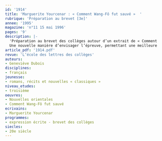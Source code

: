 ```yaml
---
id: '1914'
title: 'Marguerite Yourcenar : « Comment Wang-Fô fut sauvé »  '
rubrique: 'Préparation au brevet [3e]'
annee: '1995'
magazine: 'n°11 15 mai 1996'
pages: '9'
description: |-
  'Préparation au brevet des collèges autour d’un extrait de « Comment Wang-Fô fut sauvé » : questions et composition française…
  Une nouvelle manière d’envisager l’épreuve, permettant une meilleure évaluation de la compréhension du texte que le strict questionnement.'
article_pdf: '1914.pdf'
revue: 'L’école des lettres des collèges'
auteurs:
- Geneviève Dubois
disciplines:
- français
jeunesse:
- romans, récits et nouvelles « classiques »
niveau_etudes:
- troisième
oeuvres:
- Nouvelles orientales
- Comment Wang-Fô fut sauvé
ecrivains:
- Marguerite Yourcenar
programmes:
- expression écrite - brevet des collèges
siecles:
- 20e siècle
---
```

